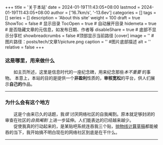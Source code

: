 +++
title = '关于本站'
date = 2024-01-19T11:43:05+08:00
lastmod = 2024-01-19T11:43:05+08:00
author = ['16.7km/s', '-13.6ev']
categories = []
tags = []
series = []
description = 'About this site'
weight = 100
draft = true
ShowToc = false  # 显示目录
TocOpen = true # 自动展开目录
hidemeta = true # 是否隐藏文章的元信息，如发布日期、作者等
disableShare = true # 底部不显示分享栏
showbreadcrumbs = false #顶部显示当前路径
[cover]
    image = '' #图片路径：posts/tech/文章1/picture.png
    caption = '' #图片底部描述
    alt = ''
    relative = false
+++

### 这是哪里，用来做什么

&emsp;&emsp;如主页所述，这里是信息时代的一座纪念碑，用来纪念那些*本不重要* 的事物。
本意上，本站的目的是提供一个**非盈利**性质的，**审核宽松**的平台，供人们展示**自己的**作品。  

----
### 为什么会有这个地方

&emsp;&emsp;这是个由来已久的话题，我*很* 讨厌网络社区的自我阉割。原本就足够封闭的审查在社区的*自我阉割* 上进一步延伸。人们能表达的已经越来越少。  
&emsp;&emsp;促使我真的行动起来的，是某贴吧系统连吞我三个贴，[抛物线计算草稿][parabola_draft]都能被吞的当下，我开始搞不明白现在的网络社区到底是在干什么。  

[parabola_draft]: https://img.tcio3.top/about--23.9.17-parabola.png

----